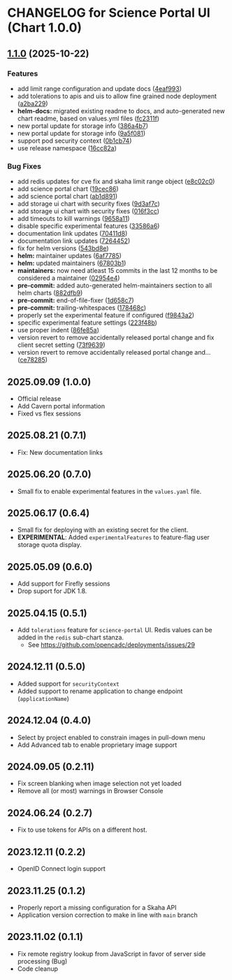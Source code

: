 # CHANGELOG for Science Portal UI (Chart 1.0.0)

## [1.1.0](https://github.com/shinybrar/deployments/compare/scienceportal-1.0.0...scienceportal-1.1.0) (2025-10-22)


### Features

* add limit range configuration and update docs ([4eaf993](https://github.com/shinybrar/deployments/commit/4eaf993b33da03033d6fa83638791fea61d3b088))
* add tolerations to apis and uis to allow fine grained node deployment ([a2ba229](https://github.com/shinybrar/deployments/commit/a2ba2291ffc4cbb41cf47b0d6f1376c8ec64d3d7))
* **helm-docs:** migrated existing readme to docs, and auto-generated new chart readme, based on values.yml files ([fc2311f](https://github.com/shinybrar/deployments/commit/fc2311f11767056b3cc612f45af6e1e87e470ea3))
* new portal update for storage info ([386a4b7](https://github.com/shinybrar/deployments/commit/386a4b738bf8e87bccdf5d52e458bd679520f87c))
* new portal update for storage info ([9a5f081](https://github.com/shinybrar/deployments/commit/9a5f08103aaa6821f18e718536880c26cbb1d10a))
* support pod security context ([0b1cb74](https://github.com/shinybrar/deployments/commit/0b1cb7490c93bc66f7df37dd7a82ff1ae2c9b4a3))
* use release namespace ([16cc82a](https://github.com/shinybrar/deployments/commit/16cc82aff143a13e5913d27e53d9d33195b5caec))


### Bug Fixes

* add redis updates for cve fix and skaha limit range object ([e8c02c0](https://github.com/shinybrar/deployments/commit/e8c02c0e780d7eeebceed6c237e409d5fc84dba5))
* add science portal chart ([19cec86](https://github.com/shinybrar/deployments/commit/19cec867d09b0fc62829234fc499e3580f62d33b))
* add science portal chart ([ab1d891](https://github.com/shinybrar/deployments/commit/ab1d8915b1ffaa3f2ca119d0e92abec605049462))
* add storage ui chart with security fixes ([9d3af7c](https://github.com/shinybrar/deployments/commit/9d3af7c8b1ff197adfade1615a7b0fc1868dbdff))
* add storage ui chart with security fixes ([016f3cc](https://github.com/shinybrar/deployments/commit/016f3cced6d4925f5fddbb7f581d96a459ba4765))
* add timeouts to kill warnings ([9658a11](https://github.com/shinybrar/deployments/commit/9658a117bafefcb41f56e3f5ed2c97515e3339be))
* disable specific experimental features ([33586a6](https://github.com/shinybrar/deployments/commit/33586a676b80696dcd89c75cd09b1e002e3b8c82))
* documentation link updates ([70411d8](https://github.com/shinybrar/deployments/commit/70411d8afdc2382bbf81663da3f65465417f7873))
* documentation link updates ([7264452](https://github.com/shinybrar/deployments/commit/72644529e631bdb97efd86926f99812b2eaa477c))
* fix for helm versions ([543bd8e](https://github.com/shinybrar/deployments/commit/543bd8ee065b4ed07c37108c2efdc0faf54babbb))
* **helm:** maintainer updates ([6af7785](https://github.com/shinybrar/deployments/commit/6af7785e0b840d4b58224f114caa20ef255cd473))
* **helm:** updated maintainers ([67803b1](https://github.com/shinybrar/deployments/commit/67803b18ec5e2762f0942451894e4c9b8c7ee2f9))
* **maintainers:** now need atleast 15 commits in the last 12 months to be considered a maintainer ([02954e4](https://github.com/shinybrar/deployments/commit/02954e4e190774cf4756e9b3f90594eac2a80499))
* **pre-commit:** added auto-generated helm-maintainers section to all helm charts ([882dfb9](https://github.com/shinybrar/deployments/commit/882dfb9f2cf2f0d1b3615d7768b92a2f39c122b8))
* **pre-commit:** end-of-file-fixer ([1d658c7](https://github.com/shinybrar/deployments/commit/1d658c75c74faedd7293d5151be51df295a1ddd9))
* **pre-commit:** trailing-whitespaces ([178468c](https://github.com/shinybrar/deployments/commit/178468c8082ca69a395ebc5e185a2186afbb3335))
* properly set the experimental feature if configured ([f9843a2](https://github.com/shinybrar/deployments/commit/f9843a22c6f7d69e1f9c001643ccd9834aad8f5b))
* specific experimental feature settings ([223f48b](https://github.com/shinybrar/deployments/commit/223f48b771732c3f0147a493b92f294be3035d69))
* use proper indent ([86fe85a](https://github.com/shinybrar/deployments/commit/86fe85a95eab9615085104d9ae16c4882d79e6af))
* version revert to remove accidentally released portal change and fix client secret setting ([73f9639](https://github.com/shinybrar/deployments/commit/73f96398de23d1f3363f462b71f1d7399a8b33a6))
* version revert to remove accidentally released portal change and… ([ce78285](https://github.com/shinybrar/deployments/commit/ce782855d1e1100a73fc1d116e5b867d7f78e737))

## 2025.09.09 (1.0.0)
- Official release
- Add Cavern portal information
- Fixed vs flex sessions

## 2025.08.21 (0.7.1)
- Fix: New documentation links

## 2025.06.20 (0.7.0)
- Small fix to enable experimental features in the `values.yaml` file.

## 2025.06.17 (0.6.4)
- Small fix for deploying with an existing secret for the client.
- **EXPERIMENTAL**: Added `experimentalFeatures` to feature-flag user storage quota display.

## 2025.05.09 (0.6.0)
- Add support for Firefly sessions
- Drop suport for JDK 1.8.

## 2025.04.15 (0.5.1)
- Add `tolerations` feature for `science-portal` UI.  Redis values can be added in the `redis` sub-chart stanza.
  - See https://github.com/opencadc/deployments/issues/29

## 2024.12.11 (0.5.0)
- Added support for `securityContext`
- Added support to rename application to change endpoint (`applicationName`)

## 2024.12.04 (0.4.0)
- Select by project enabled to constrain images in pull-down menu
- Add Advanced tab to enable proprietary image support

## 2024.09.05 (0.2.11)
- Fix screen blanking when image selection not yet loaded
- Remove all (or most) warnings in Browser Console

## 2024.06.24 (0.2.7)
- Fix to use tokens for APIs on a different host.

## 2023.12.11 (0.2.2)
- OpenID Connect login support

## 2023.11.25 (0.1.2)
- Properly report a missing configuration for a Skaha API
- Application version correction to make in line with `main` branch

## 2023.11.02 (0.1.1)
- Fix remote registry lookup from JavaScript in favor of server side processing (Bug)
- Code cleanup
